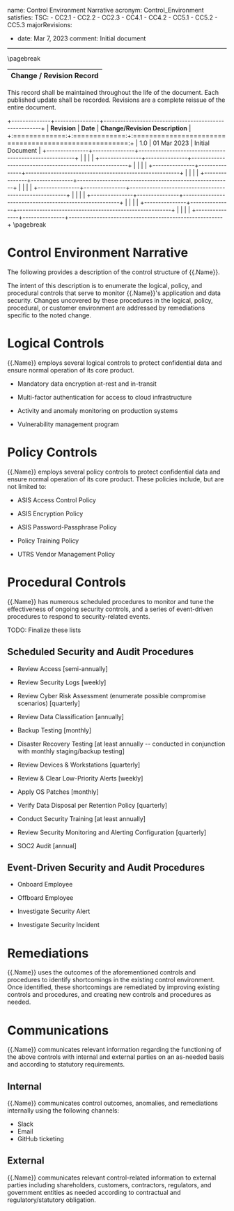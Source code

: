 name: Control Environment Narrative
acronym: Control_Environment
satisfies:
  TSC:
    - CC2.1
    - CC2.2
    - CC2.3
    - CC4.1
    - CC4.2
    - CC5.1
    - CC5.2
    - CC5.3
majorRevisions:
  - date: Mar 7, 2023
    comment: Initial document
---

\pagebreak

|**Change / Revision Record**|
|    :----:   |

This record shall be maintained throughout the life of the document. Each published update shall be recorded. Revisions are a complete reissue of the entire document. 

+--------------+----------------+-------------------------------------------------------+
| **Revision**  |   **Date**    | **Change/Revision Description**                       |
+:=============:+:=============:+:=====================================================:+
|       1.0     | 01 Mar 2023   | Initial Document                                      |
+---------------+---------------+-------------------------------------------------------+
|               |               |                                                       |
+---------------+---------------+-------------------------------------------------------+
|               |               |                                                       |
+---------------+---------------+-------------------------------------------------------+
|               |               |                                                       |
+---------------+---------------+-------------------------------------------------------+
|               |               |                                                       |
+---------------+---------------+-------------------------------------------------------+
|               |               |                                                       |
+---------------+---------------+-------------------------------------------------------+
|               |               |                                                       |
+---------------+---------------+-------------------------------------------------------+
|               |               |                                                       |
+---------------+---------------+-------------------------------------------------------+
\pagebreak

# Control Environment Narrative

The following provides a description of the control structure of {{.Name}}.

The intent of this description is to enumerate the logical, policy, and procedural controls that serve to monitor {{.Name}}'s application and data security. Changes uncovered by these procedures in the logical, policy, procedural, or customer environment are addressed by remediations specific to the noted change.

# Logical Controls

{{.Name}} employs several logical controls to protect confidential data and ensure normal operation of its core product.

- Mandatory data encryption at-rest and in-transit

- Multi-factor authentication for access to cloud infrastructure

- Activity and anomaly monitoring on production systems

- Vulnerability management program

# Policy Controls

{{.Name}} employs several policy controls to protect confidential data and ensure normal operation of its core product. These policies include, but are not limited to:

- ASIS Access Control  Policy

- ASIS Encryption Policy

- ASIS Password-Passphrase Policy

- Policy Training Policy

- UTRS Vendor Management Policy

# Procedural Controls

{{.Name}} has numerous scheduled procedures to monitor and tune the effectiveness of ongoing security controls, and a series of event-driven procedures to respond to security-related events.

TODO: Finalize these lists

## Scheduled Security and Audit Procedures

- Review Access [semi-annually]

- Review Security Logs [weekly]

- Review Cyber Risk Assessment (enumerate possible compromise scenarios) [quarterly]

- Review Data Classification [annually]

- Backup Testing [monthly]

- Disaster Recovery Testing [at least annually -- conducted in conjunction with monthly staging/backup testing]

- Review Devices & Workstations [quarterly]

- Review & Clear Low-Priority Alerts [weekly]

- Apply OS Patches [monthly]

- Verify Data Disposal per Retention Policy [quarterly]

- Conduct Security Training [at least annually]

- Review Security Monitoring and Alerting Configuration [quarterly]

- SOC2 Audit [annual]

## Event-Driven Security and Audit Procedures

- Onboard Employee

- Offboard Employee

- Investigate Security Alert

- Investigate Security Incident

# Remediations

{{.Name}} uses the outcomes of the aforementioned controls and procedures to identify shortcomings in the existing control environment. Once identified, these shortcomings are remediated by improving existing controls and procedures, and creating new controls and procedures as needed.

# Communications

{{.Name}} communicates relevant information regarding the functioning of the above controls with internal and external parties on an as-needed basis and according to statutory requirements.

## Internal

{{.Name}} communicates control outcomes, anomalies, and remediations internally using the following channels:

- Slack
- Email
- GitHub ticketing

## External

{{.Name}} communicates relevant control-related information to external parties including shareholders, customers, contractors, regulators, and government entities as needed according to contractual and regulatory/statutory obligation.